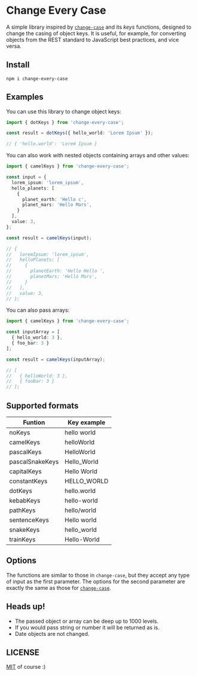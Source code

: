 # Change Every Case

A simple library inspired by [`change-case`][1] and its _keys_ functions,
designed to change the casing of object keys. It is useful, for example,
for converting objects from the REST standard to JavaScript best practices,
and vice versa.

## Install

```
npm i change-every-case
```

## Examples

You can use this library to change object keys:

```ts
import { dotKeys } from 'change-every-case';

const result = dotKeys({ hello_world: 'Lorem Ipsum' });

// { 'hello.world': 'Lorem Ipsum }
```

You can also work with nested objects containing arrays and other values:

```ts
import { camelKeys } from 'change-every-case';

const input = {
  lorem_ipsum: 'lorem_ipsum',
  hello_planets: [
    {
      planet_earth: 'Hello c',
      planet_mars: 'Hello Mars',
    }
  ],
  value: 3,
};

const result = camelKeys(input);

// {
//   loremIpsum: 'lorem_ipsum',
//   helloPlanets: [
//     {
//       planetEarth: 'Hello Hello ',
//       planetMars: 'Hello Mars',
//     }
//   ],
//   value: 3,
// };
```

You can also pass arrays:

```ts
import { camelKeys } from 'change-every-case';

const inputArray = [
  { hello_world: 3 },
  { foo_bar: 3 }
];

const result = camelKeys(inputArray);

// [
//   { helloWorld: 3 },
//   { fooBar: 3 }
// ];
```

## Supported formats

| **Funtion**     | **Key example** |
|-----------------|-----------------|
| noKeys          | hello world     |
| camelKeys       | helloWorld      |
| pascalKeys      | HelloWorld      |
| pascalSnakeKeys | Hello_World     |
| capitalKeys     | Hello World     |
| constantKeys    | HELLO_WORLD     |
| dotKeys         | hello.world     |
| kebabKeys       | hello-world     |
| pathKeys        | hello/world     |
| sentenceKeys    | Hello world     |
| snakeKeys       | hello_world     |
| trainKeys       | Hello-World     |

## Options

The functions are similar to those in `change-case`, but they accept any
type of input as the first parameter. The options for the second parameter
are exactly the same as those for [`change-case`][1].

## Heads up!

- The passed object or array can be deep up to 1000 levels.
- If you would pass string or number it will be returned as is.
- Date objects are not changed.

## LICENSE

[MIT](./LICENSE) of course :)

[1]: https://www.npmjs.com/package/change-case